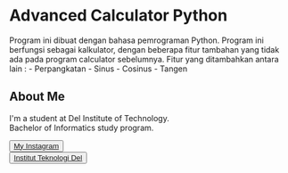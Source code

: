 # Advanced Calculator Python

Program ini dibuat dengan bahasa pemrograman Python. Program ini berfungsi sebagai kalkulator, dengan beberapa fitur tambahan yang tidak ada pada program calculator sebelumnya. Fitur yang ditambahkan antara lain :
    - Perpangkatan
    - Sinus
    - Cosinus
    - Tangen

## <b>About Me</b>

I'm a student at Del Institute of Technology. <br>
Bachelor of Informatics study program. <br>


<button><a href="https://www.instagram.com/gabrielhtg77/">My Instagram</a></button>
<br>
<button><a href="https://www.del.ac.id/">Institut Teknologi Del</a></button>
